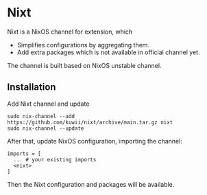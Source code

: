 # Nixt

Nixt is a NixOS channel for extension, which

- Simplifies configurations by aggregating them.
- Add extra packages which is not available in official channel yet.

The channel is built based on NixOS unstable channel.

## Installation

Add Nixt channel and update

```
sudo nix-channel --add https://github.com/kuwii/nixt/archive/main.tar.gz nixt
sudo nix-channel --update
```

After that, update NixOS configuration, importing the channel:

```
imports = [
  ... # your existing imports
  <nixt>
]
```

Then the Nixt configuration and packages will be available.

